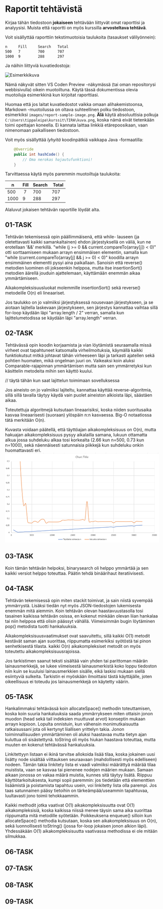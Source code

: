 # Raportit tehtävistä

Kirjaa tähän tiedostoon **jokaiseen** tehtävään liittyvät omat raporttisi ja analyysisi. Muista että raportti on myös kurssilla **arvosteltava tehtävä**.

Voit sisällyttää raporttiin tekstimuotoisia taulukoita (tasaukset välilyönnein):

```
n     Fill     Search   Total
500   7        700      707
1000  9        288      297
```

Ja näihin liittyviä kuvatiedostoja:

![Esimerkkikuva](report-sample-image.png)

Nämä näkyvät sitten VS Coden Preview -näkymässä (tai oman repositorysi webbisivulla) oikein muotoiltuna. Käytä tässä dokumentissa olevia muotoiluja esimerkkinä kun kirjoitat raporttiasi. 

Huomaa että jos laitat kuvatiedostot vaikka omaan alihakemistoonsa, Markdown -muotoilussa on oltava suhteellinen polku tiedostoon, esimerkiksi `images/report-sample-image.png`. **Älä** käytä absoluuttisia polkuja `C:\Users\tippaleipa\kurssit\TIRA\kuva.png`, koska nämä eivät tietenkään toimi opettajan koneella. Ei kannata laittaa linkkiä etärepoosikaan, vaan nimenomaan paikalliseen tiedostoon.

Voit myös sisällyttää *lyhyitä* koodinpätkiä vaikkapa Java -formaatilla:

```Java
	@Override
	public int hashCode() {
		// Oma nerokas hajautufunktioni!
	}
```
Tarvittaessa käytä myös paremmin muotoiltuja taulukoita:

| n	| Fill	| Search	| Total |
|-----|--------|--------|-------|
| 500	 | 7	| 700	| 707 |
| 1000 |	9	| 288	| 297 | 

Alaluvut jokaisen tehtävän raportille löydät alta.


## 01-TASK
Tehtävän tekemisessä opin päällimmäisenä, että while- lauseen (ja oletettavasti kaikki samankaltainen) ehdon järjestyksellä on väliä, kun ne erotellaan '&&' merkillä.
"while (j >= 0 && current.compareTo(array[j]) < 0)" otti sorttaamiseen mukaan arrayn ensimmäisen elementin, samalla kun "while (current.compareTo(array[j] && j >= 0) < 0)" koodilla arrayn ensimmäinen elementti pysyi aina paikallaan.
Sanoisin että reverse() metodien luominen oli jokseenkin helppoa, mutta itse insertionSort() metodien äärellä jouduin ajattelemaan, käyttämään enemmän aikaa ymmärtämiseen.

Aikakompleksisuusluokat molemmille insertionSort() sekä reverse() metodeille O(n) eli lineaariset.

Jos taulukko on jo valmiiksi järjestyksessä nousevaan järjestykseen, ja se aiotaan lajitella laskevaan järjestykseen,
sen järjestys kannattaa vaihtaa sillä for-loop käydään läpi "array.length / 2" verran, samalla kun lajittelumetodissa se käydään läpi "array.length" verran.



## 02-TASK
Tehtävässä opin koodin korjaamista ja vian löytämistä seuraamalla missä virheet ovat tapahtuneet katsomalla virheilmoituksia, käymällä kaikki funktiokutsut mitkä johtavat tähän virheeseen läpi ja tarkasti ajatellen sekä pohtien huomaten, mikä ongelman juuri on.
Vaikeaksi koin aluksi Comparable-rajapinnan ymmärtämisen mutta sain sen ymmärretyksi kun käsittelin metodeita mihin sen käyttö kuului.

// täytä tähän kun saat lajittelun toimimaan sovelluksessa

Jos aineisto on jo valmiiksi lajiteltu, kannattaa käyttää reverse-algoritmia, sillä sillä tavalla täytyy käydä vain puolet aineiston alkioista läpi, säästäen aikaa.

Toteutettuja algoritmejä kutsutaan lineaarisiksi, koska niiden suoritusaika kasvaa lineaarisesti (suoraan) ylöspäin n:n kasvaessa. Big-O notaatiossa tätä merkitään O(n).

Kuvasta voidaan päätellä, että täyttöajan aikakompleksisuus on O(n), mutta hakuajan aikakompleksisuus pysyy aikalailla samana, lukuun ottamatta alkua jossa suhdeluku alkaa tosi korkealta (2.66 kun n=500, 0.73 kun n=1000), sekä näennäisesti satunnaisia piikkejä kun suhdeluku onkin huomattavasti eri. 
![Käyrät](image.png)



## 03-TASK
Koin tämän tehtävän helpoksi, binarysearch oli helppo ymmärtää ja sen kaikki versiot helppo toteuttaa. Päätin tehdä binäärihaut iteratiivisesti.



## 04-TASK
Tehtävän tekemisessä opin miten stackit toimivat, ja sain niistä syvempää ymmärrystä. Lisäksi tiedän nyt myös JSON-tiedostojen lukemisesta enemmän mitä aiemmin. Koin tehtävän olevan haastavuustasolla tosi tasainen kaikissa tehtävän osissa, en kokenut minkään olevan liian hankalaa tai niin helppoa että olisin päässyt vähällä. Viimeisimmän bugin löytäminen pop() metodista tuotti hankaluuksia.

Aikakompleksisuusvaatimukset ovat saavuitettu, sillä kaikki O(1) metodit kestävät saman ajan suorittaa, riippumatta esimerkiksi syötöstä tai pinon senhetkisestä tilasta. kaikki O(n) aikakompleksiset metodit on myös toteutettu aikakompleksisuusrajoissa.

Jos tarkistimen saanut teksti sisältää vain yhden tai parittoman määrän lainausmerkkejä, se lukee viimeisestä lainausmerkistä koko loppu tiedoston niin kuin se kuuluisi lainausmerkkien sisälle, eikä laskisi mukaan siellä esiintyviä sulkeita. Tarkistin ei myöskään ilmoittaisi tästä käyttäjälle, joten oikeellisuus ei toteudu jos lainausmerkkejä on käytetty väärin.



## 05-TASK
Hankalimmaksi tehtävässä koin allocateSpace() methodin toteuttamisen, koska koin suuria hankaluuksia saada ymmärrykseen miten ottaisin jonon muodon (head sekä tail indeksien muuttuvat arvot) konseptin mukaan arrayn kopioon. Lopulta onnistuin, kun vähensin monimutkaisuutta ratkaisussani jota oli kertynyt liiallisen yrittelyn takia. Jonon toiminnallisuuden ymmärtäminen oli aluksi haastavaa mutta tietyn ajan kuluttua oli sisästettynä. toString oli myös hiukan haastava toteuttaa, mutta muuten en kokenut tehtävässä hankaluuksia.

Linkitettyyn listaan ei ikinä tarvitse allokoida lisää tilaa, koska jokainen uusi lisätty node sisältää viittauksen seuraavaan (mahdollisesti myös edelliseen) nodeen. Tämän takia linkitety lista ei vaadi valmiiksi määrättyä määrää tilaa muistista, vaan se kasvaa tai pienenee nodejen määrien mukaan. Samaan aikaan jonossa on vakaa määrä muistia, kunnes sitä täytyy lisätä. Riippuu käyttötarkoituksesta, kumpi sopii paremmin: jos tiedetään että elementtien lisäämistä ja poistamista tapahtuu usein, voi linkitetty lista olla parempi. Jos taas satunnainen pääsy tietoihin on tärkeämpää/useammin tapahtuvaa, luultavasti jono toimii tehokkaammin.

Kaikki methodit jotka vaativat O(1) aikakompleksisuutta ovat O(1) aikakompleksisiä, koska kaikissa niissä menee täysin sama aika suorittaa riippumatta mitä metodille syötetään. Poikkeuksena enqueue() silloin kun allocateSpace() methodia kutsutaan, koska sen aikakompleksisuus on O(n), sekä luonnollisesti toString() (jossa for-loop jokaisen jonon alkion läpi). Yhdessäkään O(1) aikakompleksisuutta vaativassa methodissa ei ole mitään silmukkaa.



## 06-TASK

## 07-TASK

## 08-TASK

## 09-TASK